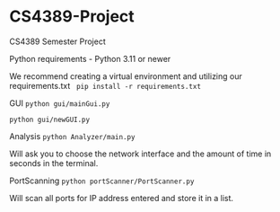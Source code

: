 # CS4389-Project
CS4389 Semester Project

Python requirements - Python 3.11 or newer

We recommend creating a virtual environment and utilizing our requirements.txt 
``` pip install -r requirements.txt```

GUI
```python gui/mainGui.py```

```python gui/newGUI.py```

Analysis
```python Analyzer/main.py```

Will ask you to choose the network interface and the amount of time in seconds in the terminal.

PortScanning
```python portScanner/PortScanner.py```

Will scan all ports for IP address entered and store it in a list.

